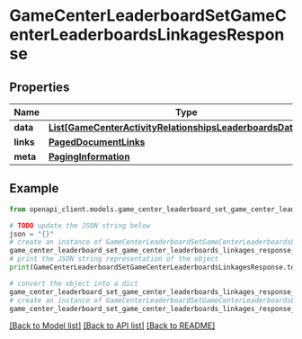# GameCenterLeaderboardSetGameCenterLeaderboardsLinkagesResponse


## Properties

Name | Type | Description | Notes
------------ | ------------- | ------------- | -------------
**data** | [**List[GameCenterActivityRelationshipsLeaderboardsDataInner]**](GameCenterActivityRelationshipsLeaderboardsDataInner.md) |  | 
**links** | [**PagedDocumentLinks**](PagedDocumentLinks.md) |  | 
**meta** | [**PagingInformation**](PagingInformation.md) |  | [optional] 

## Example

```python
from openapi_client.models.game_center_leaderboard_set_game_center_leaderboards_linkages_response import GameCenterLeaderboardSetGameCenterLeaderboardsLinkagesResponse

# TODO update the JSON string below
json = "{}"
# create an instance of GameCenterLeaderboardSetGameCenterLeaderboardsLinkagesResponse from a JSON string
game_center_leaderboard_set_game_center_leaderboards_linkages_response_instance = GameCenterLeaderboardSetGameCenterLeaderboardsLinkagesResponse.from_json(json)
# print the JSON string representation of the object
print(GameCenterLeaderboardSetGameCenterLeaderboardsLinkagesResponse.to_json())

# convert the object into a dict
game_center_leaderboard_set_game_center_leaderboards_linkages_response_dict = game_center_leaderboard_set_game_center_leaderboards_linkages_response_instance.to_dict()
# create an instance of GameCenterLeaderboardSetGameCenterLeaderboardsLinkagesResponse from a dict
game_center_leaderboard_set_game_center_leaderboards_linkages_response_from_dict = GameCenterLeaderboardSetGameCenterLeaderboardsLinkagesResponse.from_dict(game_center_leaderboard_set_game_center_leaderboards_linkages_response_dict)
```
[[Back to Model list]](../README.md#documentation-for-models) [[Back to API list]](../README.md#documentation-for-api-endpoints) [[Back to README]](../README.md)


